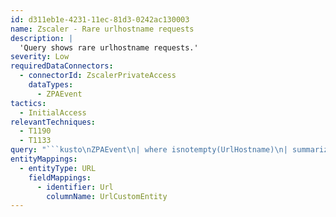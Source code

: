 ```yaml
---
id: d311eb1e-4231-11ec-81d3-0242ac130003
name: Zscaler - Rare urlhostname requests
description: |
  'Query shows rare urlhostname requests.'
severity: Low
requiredDataConnectors:
  - connectorId: ZscalerPrivateAccess
    dataTypes:
      - ZPAEvent
tactics:
  - InitialAccess
relevantTechniques:
  - T1190
  - T1133
query: "```kusto\nZPAEvent\n| where isnotempty(UrlHostname)\n| summarize url = count()by UrlHostname\n| top 20 by url asc \n| extend UrlCustomEntity = UrlHostname\n```"
entityMappings:
  - entityType: URL
    fieldMappings:
      - identifier: Url
        columnName: UrlCustomEntity
---
```


